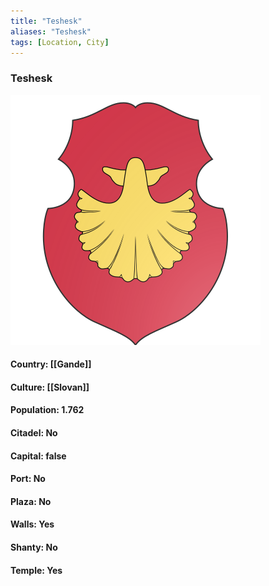 ```yaml
---
title: "Teshesk"
aliases: "Teshesk"
tags: [Location, City]
---
```

### Teshesk
![](attachment/2053406fc252163f9a0fee079155df28.svg)

#### Country: [[Gande]]

#### Culture: [[Slovan]]

#### Population: 1.762

#### Citadel: No

#### Capital: false

#### Port: No

#### Plaza: No

#### Walls: Yes

#### Shanty: No

#### Temple: Yes

